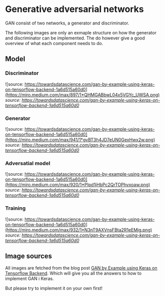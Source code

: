 # Generative adversarial networks

GAN consist of two networks, a generator and discriminator.

The following images are only an exmaple structure on how the generator and discriminator can be implemented. The do however give a good overview of what each component needs to do.

## Model

### Discriminator

![source: https://towardsdatascience.com/gan-by-example-using-keras-on-tensorflow-backend-1a6d515a60d0](https://miro.medium.com/max/897/1*QHMGABbwL04x5VGYc_UWSA.png)
_source: <https://towardsdatascience.com/gan-by-example-using-keras-on-tensorflow-backend-1a6d515a60d0>_

### Generator

![source: https://towardsdatascience.com/gan-by-example-using-keras-on-tensorflow-backend-1a6d515a60d0](https://miro.medium.com/max/941/1*gvBT3h4JD7eUN0GexHwx2w.png)
_source: <https://towardsdatascience.com/gan-by-example-using-keras-on-tensorflow-backend-1a6d515a60d0>_

### Adversatial model

![source: https://towardsdatascience.com/gan-by-example-using-keras-on-tensorflow-backend-1a6d515a60d0](https://miro.medium.com/max/920/1*PIpd1jHbPc2QrTOPhvxoaw.png)
_source: <https://towardsdatascience.com/gan-by-example-using-keras-on-tensorflow-backend-1a6d515a60d0>_

### Training

![source: https://towardsdatascience.com/gan-by-example-using-keras-on-tensorflow-backend-1a6d515a60d0](https://miro.medium.com/max/932/1*N3nT9AXVnsFBta2R1eEMjg.png)
_source: <https://towardsdatascience.com/gan-by-example-using-keras-on-tensorflow-backend-1a6d515a60d0>_

## Image sources

All images are fetched from the blog post [GAN by Example using Keras on Tensorflow Backend](https://towardsdatascience.com/gan-by-example-using-keras-on-tensorflow-backend-1a6d515a60d0). Which will give you all the answers to how to implement GAN i Keras.

But please try to implement it on your own first!
